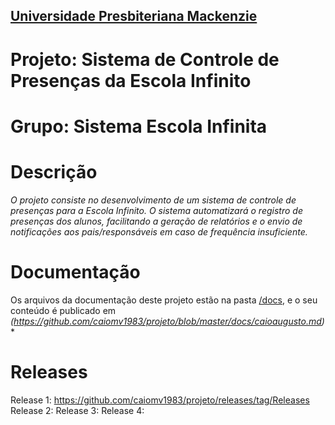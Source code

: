 <h2><a href= "https://www.mackenzie.br">Universidade Presbiteriana Mackenzie</a></h2>


# Projeto: Sistema de Controle de Presenças da Escola Infinito

# Grupo: Sistema Escola Infinita

# Descrição

*O projeto consiste no desenvolvimento de um sistema de controle de presenças para a Escola Infinito. O sistema automatizará o registro de presenças dos alunos, facilitando a geração de relatórios e o envio de notificações aos pais/responsáveis em caso de frequência insuficiente.*

# Documentação

Os arquivos da documentação deste projeto estão na pasta [/docs](/docs), e o seu conteúdo é publicado em *(https://github.com/caiomv1983/projeto/blob/master/docs/caioaugusto.md)**



# Releases

Release 1: https://github.com/caiomv1983/projeto/releases/tag/Releases
Release 2:
Release 3:
Release 4:

